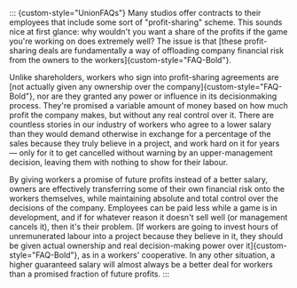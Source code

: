 ::: {custom-style="UnionFAQs"}
Many studios offer contracts to their employees that include some sort of
"profit-sharing" scheme. This sounds nice at first glance: why wouldn't you want
a share of the profits if the game you're working on does extremely well? The
issue is that [these profit-sharing deals are fundamentally a way of offloading
company financial risk from the owners to the workers]{custom-style="FAQ-Bold"}.

Unlike shareholders, workers who sign into profit-sharing agreements are [not
actually given any ownership over the company]{custom-style="FAQ-Bold"}, nor are
they granted any power or influence in its decisionmaking process. They're
promised a variable amount of money based on how much profit the company makes,
but without any real control over it. There are countless stories in our
industry of workers who agree to a lower salary than they would demand otherwise
in exchange for a percentage of the sales because they truly believe in a
project, and work hard on it for years — only for it to get cancelled without
warning by an upper-management decision, leaving them with nothing to show for
their labour.

By giving workers a promise of future profits instead of a better salary, owners
are effectively transferring some of their own financial risk onto the workers
themselves, while maintaining absolute and total control over the decisions of
the company. Employees can be paid less while a game is in development, and if
for whatever reason it doesn't sell well (or management cancels it), then it's
their problem. [If workers are going to invest hours of unremunerated labour
into a project because they believe in it, they should be given actual ownership
and real decision-making power over it]{custom-style="FAQ-Bold"}, as in a
workers' cooperative. In any other situation, a higher guaranteed salary will
almost always be a better deal for workers than a promised fraction of future
profits.
:::

